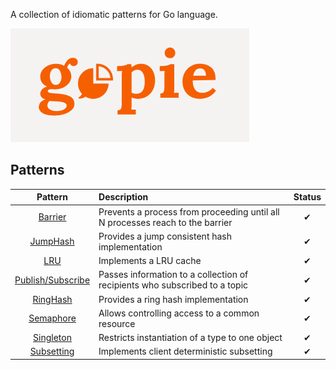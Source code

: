 
A collection of idiomatic patterns for Go language.

![gopie](./gopie.png "gopie")

## Patterns

| Pattern | Description | Status |
|:-------:|:----------- |:------:|
| [Barrier](/docs/barrier.md) | Prevents a process from proceeding until all N processes reach to the barrier | ✔ |
| [JumpHash](/docs/jumphash.md) | Provides a jump consistent hash implementation | ✔ |
| [LRU](/docs/lru.md) | Implements a LRU cache | ✔ |
| [Publish/Subscribe](/docs/pubsub.md) | Passes information to a collection of recipients who subscribed to a topic | ✔ |
| [RingHash](/docs/ringhash.md) | Provides a ring hash implementation | ✔ |
| [Semaphore](/docs/semaphore.md) | Allows controlling access to a common resource | ✔ |
| [Singleton](/docs/singleton.md) | Restricts instantiation of a type to one object | ✔ |
| [Subsetting](/docs/subset.md) | Implements client deterministic subsetting | ✔ |
